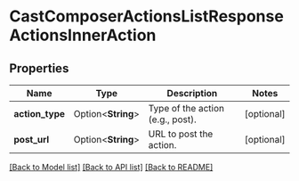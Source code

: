# CastComposerActionsListResponseActionsInnerAction

## Properties

Name | Type | Description | Notes
------------ | ------------- | ------------- | -------------
**action_type** | Option<**String**> | Type of the action (e.g., post). | [optional]
**post_url** | Option<**String**> | URL to post the action. | [optional]

[[Back to Model list]](../README.md#documentation-for-models) [[Back to API list]](../README.md#documentation-for-api-endpoints) [[Back to README]](../README.md)


